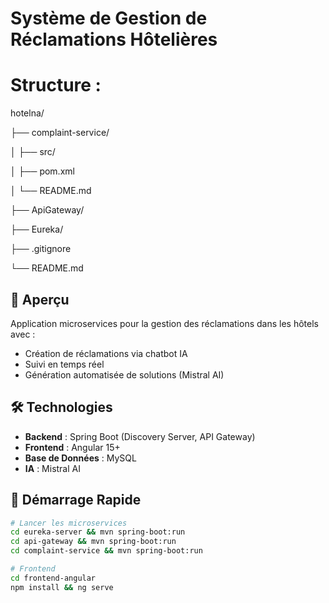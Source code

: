 # Système de Gestion de Réclamations Hôtelières 

 # Structure :
 
   hotelna/
   
   ├── complaint-service/
   
   │   ├── src/
   
   │   ├── pom.xml
   
   │   └── README.md
   
   ├── ApiGateway/
   
   ├── Eureka/
   
   ├── .gitignore
   
   └── README.md
## 📌 Aperçu
  Application microservices pour la gestion des réclamations dans les hôtels avec :
  - Création de réclamations via chatbot IA
  - Suivi en temps réel
  - Génération automatisée de solutions (Mistral AI)

## 🛠 Technologies
- **Backend** : Spring Boot (Discovery Server, API Gateway)
- **Frontend** : Angular 15+
- **Base de Données** : MySQL
- **IA** : Mistral AI

## 🚀 Démarrage Rapide
```bash
# Lancer les microservices
cd eureka-server && mvn spring-boot:run
cd api-gateway && mvn spring-boot:run
cd complaint-service && mvn spring-boot:run

# Frontend
cd frontend-angular
npm install && ng serve
